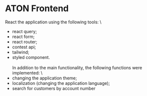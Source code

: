 # ATON Frontend

React the application using the following tools: \
* react query;
* react form;
* react router;
* contest api;
* tailwind;
* styled component. <br><br>
In addition to the main functionality, the following functions were implemented: \
* changing the application theme;
* localization (changing the application language);
* search for customers by account number
